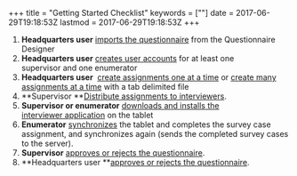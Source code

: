 +++
title = "Getting Started Checklist"
keywords = [""]
date = 2017-06-29T19:18:53Z
lastmod = 2017-06-29T19:18:53Z
+++

1.  **Headquarters user** [imports the
    questionnaire](/getting-started/import-the-questionnaire) from the
    Questionnaire Designer 
2.  **Headquarters user** [creates user
    accounts](/getting-started/create-user-accounts-for-your-team-) for
    at least one supervisor and one enumerator ​
3.  **Headquarters user**  [create assignments one at a
    time](http://support.mysurvey.solutions/customer/en/portal/articles/2832911-creating-assignments-one-at-time) or
    [create many assignments at a
    time](/getting-started/uploading-many-assignments-at-a-time) with a
    tab delimited file
4.  **Supervisor **[Distribute assignments to
    interviewers](/getting-started/distributing-assignments-to-interviewers). 
5.  **Supervisor or enumerator** [downloads and installs the
    interviewer application](/getting-started/download-and-install-the-interviewer-application) on
    the tablet  
6.  ​**Enumerator** [synchronizes](/getting-started/synchronization-completing-the-interview) the
    tablet and completes the survey case assignment, and synchronizes
    again (sends the completed survey cases to the server). 
7.  **Supervisor** [approves or rejects the
    questionnaire](/getting-started/supervisor-browsing-the-completed-interview).
8.  **Headquarters user **[approves or rejects the
    questionnaire](/getting-started/headquarters-user-browsing-the-completed-interview).
